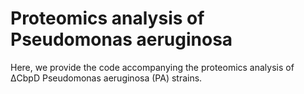 # Proteomics analysis of Pseudomonas aeruginosa

Here, we provide the code accompanying the proteomics analysis of  ΔCbpD Pseudomonas aeruginosa (PA) strains.
